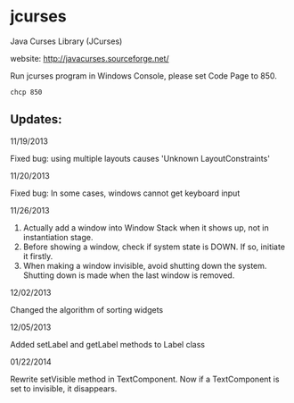 jcurses
=======

Java Curses Library (JCurses)

website: http://javacurses.sourceforge.net/

Run jcurses program in Windows Console, please set Code Page to 850.
```
chcp 850
```

Updates:
------------------

11/19/2013

Fixed bug: using multiple layouts causes 'Unknown LayoutConstraints'

11/20/2013

Fixed bug: In some cases, windows cannot get keyboard input

11/26/2013

1. Actually add a window into Window Stack when it shows up, not in instantiation stage.
2. Before showing a window, check if system state is DOWN. If so, initiate it firstly.
3. When making a window invisible, avoid shutting down the system. Shutting down is made when the last window is removed.

12/02/2013

Changed the algorithm of sorting widgets

12/05/2013

Added setLabel and getLabel methods to Label class

01/22/2014

Rewrite setVisible method in TextComponent.
Now if a TextComponent is set to invisible, it disappears.
